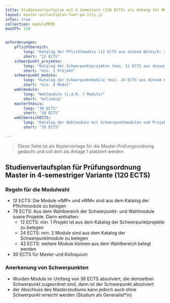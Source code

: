 ```yaml
---
title: Studienverlaufsplan mit 4 Semestern (120 ECTS) als Anhang für MPO5
layout: master-verlaufsplan-fuer-po.11ty.js
inToc: true
collection: modulsMPO5
maxCPS: 120


anforderungen:
    pflichtbereich:
        long: "Katalog der Pflichtmodule (12 ECTS aus diesem Bereich: 2 Module)"
        short: "12 ECTS"
    schwerpunkt_projekte:
        long: "Katalog der Schwerpunktprojekte (min. 12 ECTS aus diesem Bereich: min. 1 Projekt)"
        short: "min. 1 Projekt"
    schwerpunkt_module:
        long: "Katalog der Schwerpunktmodule (min. 24 ECTS aus diesem Bereich: min. 4 Module)"
        short: "min. 4 Modul"
    wahlmodule:
        long: "Wahlmodule (i.d.R. 7 Module)"
        short: "beliebig"
    masterthesis:
        long: "30 ECTS"
        short: "30 ECTS"
    wahlbereichECTS: 
        long: "Katalog der Wahlmodule mit Schwerpunktmodulen und Projekten (78 ECTS)"
        short: "78 ECTS"

---
```


> Diese Seite ist als Kopiervorlage für die Master-Prüfungsordnung gedacht und soll dort als Anlage 1 platziert werden

## Studienverlaufsplan für Prüfungsordnung Master in 4-semestriger Variante (120 ECTS)

### Regeln für die Modulwahl
* 12 ECTS: Die Module »IMP« und »RIM« sind aus dem Katalog der Pflichtmodule zu belegen
* 78 ECTS: Aus dem Wahlbereich der Schwerpunkt- und Wahlmodule sowie Projekte. Darin enthalten:
    * 12 ECTS: min. 1 Projekt ist aus dem Katalog der Schwerpunktprojekte zu belegen
    * 24 ECTS: min. 2 Module sind aus dem Katalog der Schwerpunktmodule zu belegen
    * 42 ECTS: weitere Module können aus dem Wahlbereich belegt werden
* 30 ECTS für Master und Kolloquium


### Anerkenung von Schwerpunkten
* Wurden Module im Umfang von 36 ECTS absolviert, die demselben Schwerpunkt zugeordnet sind, dann ist der Schwerpunkt absolviert
* der Abschluss des Masterstudiums kann jedoch auch ohne Schwerpunkt erreicht werden (Studium als Generalist\*in)
